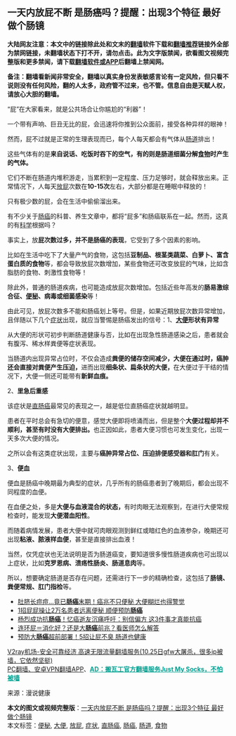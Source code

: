  <h2>一天内放屁不断 是肠癌吗？提醒：出现3个特征 最好做个肠镜</h2> <p class="notice"><b>大陆网友注意：本文中的链接除此处和文末的<a href="https://github.com/bannedbook/fanqiang" >翻墙</a>软件下载和<a href="https://github.com/killgcd/justmysocks/blob/master/README.md">翻墙推荐</a>链接外全部为禁网链接，未翻墙状态下打不开，请勿点击。此为文字版禁闻，欲看图文视频完整版和更多禁闻，请下载<a href="https://github.com/bannedbook/fanqiang">翻墙软件或APP</a>后翻墙上禁闻网。</p><p>备注：翻墙看新闻非常安全，翻墙以真实身份发表敏感言论有一定风险，但只看不说则没有任何风险，翻的人太多，政府管不过来，也不管。信息自由是天赋人权，请放心大胆的翻墙。</b></p>  <div class="entry"> <p>“屁”在大家看来，就是公共场合让你尴尬的“利器”！</p> <p>一个带有声响、巨丑无比的屁，会迅速将你推到公众面前，接受各种异样的眼神！</p> <p>然而，屁不过就是正常的生理表现而已，每个人每天都会有气体从<a href="https://www.bannedbook.org/bnews/tag/%E8%82%A0%E9%81%93/" class="st_tag internal_tag" rel="tag" title="标签 肠道 下的日志">肠道</a>排出！</p> <p>这些气体有的是<strong>来自说话、吃饭时吞下的空气，有的则是肠道细菌分解<a href="https://www.bannedbook.org/bnews/tag/%e9%a3%9f%e7%89%a9/" class="st_tag internal_tag" rel="tag" title="标签 食物 下的日志">食物</a>时产生的气体。</strong></p> <p>它们不断在肠道内堆积游走，当累积到一定程度、压力足够时，就会释放出来。正常情况下，人每天<a href="https://www.bannedbook.org/bnews/tag/%E6%94%BE%E5%B1%81/" class="st_tag internal_tag" rel="tag" title="标签 放屁 下的日志">放屁</a>次数在<strong>10-15次</strong>左右，大部分都是在睡眠中释放的！</p> <p></p> <p>只有极少数的屁，会在生活中偷偷溜出来。</p>  <p>有不少关于<a href="https://www.bannedbook.org/bnews/tag/%E8%82%A0%E7%99%8C/" class="st_tag internal_tag" rel="tag" title="标签 肠癌 下的日志">肠癌</a>的科普、养生文章中，都将“屁多”和肠癌联系在一起。然而，这真的有<span class='wp_keywordlink'><a href="https://www.bannedbook.org/forum11/topic309.html" title="禁片：“科学”的棍子" target="_blank">科学</a></span>根据吗？</p> <p>事实上，放<strong>屁次数过多，并不是肠癌的表现</strong>，它受到了多个因素的影响。</p> <p>比如在生活中吃下了大量产气的食物，这包括<strong>豆制品、根茎类蔬菜、白萝卜、富含蛋白质的食物</strong>等，都会导致放屁次数增加，某些食物还可改变放屁的气味，比如含脂肪的食物、刺激性食物等！</p> <p></p> <p>除此外，普通的肠道疾病，也可能造成放屁次数增加。包括近些年高发的<strong>肠易激综合征、<a href="https://www.bannedbook.org/bnews/tag/%e4%be%bf%e7%a7%98/" class="st_tag internal_tag" rel="tag" title="标签 便秘 下的日志">便秘</a>、病毒或细菌感染</strong>等！</p> <p>由此可见，放屁次数多不能和肠癌划上等号。但是，如果近期放屁次数异常增加，且伴随以下几个<a href="https://www.bannedbook.org/bnews/tag/%E7%97%87%E7%8A%B6/" class="st_tag internal_tag" rel="tag" title="标签 症状 下的日志">症状</a>出现，就应当警惕是肠癌发出的信号：1、<strong><a href="https://www.bannedbook.org/bnews/tag/%e5%a4%a7%e4%be%bf/" class="st_tag internal_tag" rel="tag" title="标签 大便 下的日志">大便</a>形状有异常</strong></p> <p>从大便的形状可初步判断肠道健康与否，比如在出现急性肠道感染之后，患者就会有腹泻、稀水样粪便等症状表现。</p>  <p>当肠道内出现异常占位时，不仅会造成<strong>粪便的储存空间减少，大便在通过时，癌肿还会直接对粪便产生压迫，</strong>进而出现<strong>细条状、扁条状的大便，</strong>在大便过于干结的情况下，大便一侧还可能带有<strong>新鲜血痕。</strong></p> <p></p> <p>2、<strong>里急后重感</strong></p> <p>该症状是<a href="https://www.bannedbook.org/bnews/tag/%E7%9B%B4%E8%82%A0%E7%99%8C/" class="st_tag internal_tag" rel="tag" title="标签 直肠癌 下的日志">直肠癌</a>最常见的表现之一，越是低位直肠癌症状就越明显。</p> <p>患者在平时总会有急切的便意，感觉大便即将喷涌而出，但是整个<strong>大便过程却并不顺利，甚至有时没有大便排出。</strong>也正因如此，患者大便习惯也可发生变化，出现一天多次大便的情况。</p> <p>之所以会有这类症状出现，主要与<strong>癌肿异常占位、压迫排便感受器和肛门</strong>有关。</p> <p></p>  <p>3、<strong>便血</strong></p> <p>便血是肠癌中晚期最为典型的症状，几乎所有的肠癌患者到了晚期后，都会出现不同程度的血便。</p> <p>在血便之处，多是<strong>大便与血液混合的状态，</strong>有时肉眼无法观察到，在进行大便常规检查时，能发现<strong>大便潜血阳性</strong>。</p> <p>而随着病情发展，患者大便中就可肉眼观测到鲜红或暗红色的血液参杂，晚期还可出现<strong>粘液、脓液样血便</strong>，甚至是直接排出血液！</p> <p></p> <p>当然，仅凭症状也无法说明是否为肠道癌变，要知道很多慢性肠道疾病也可出现以上症状，比如<strong>克罗恩病、溃疡性肠炎、肠道息肉</strong>等。</p> <p>所以，想要确定肠道是否存在问题，还需进行下一步的精确检查，这包括了<strong>肠镜、粪便常规、肛门指检</strong>等。</p>  <ul class='op-related-articles' title='相关阅读'> <li><a href='https://www.bannedbook.org/bnews/health/20201022/1418164.html' target='_blank'>肚脐长痘痘…竟已<b>肠癌</b>末期！癌兆不只便秘 大便糊烂也得警觉</a></li> <li><a href='https://www.bannedbook.org/bnews/health/20201020/1416998.html' target='_blank'>1招屁屁操让2万名患者远离便秘 顺便预防<b>肠癌</b></a></li> <li><a href='https://www.bannedbook.org/bnews/health/20201020/1416980.html' target='_blank'>杨烈成功抗<b>肠癌</b>！忆癌逝友沉痛呼吁：别信偏方 这3件事才真能抗癌</a></li> <li><a href='https://www.bannedbook.org/bnews/lifebaike/20201016/1414863.html' target='_blank'>连环屁＝消化好？还是大<b>肠癌</b>前兆？看医师怎么解答</a></li> <li><a href='https://www.bannedbook.org/bnews/health/20201015/1414145.html' target='_blank'>预防大<b>肠癌</b>超前部署！5招让屁不臭 肠道也健康</a></li> </ul> <p class="texttj"> <a href="https://www.bannedbook.org/forum23/topic22702.html" target="_blank">V2ray机场-安全可靠经济 高速无限流量翻墙服务(10.25日gfw大屠杀，很多ip被墙，它依然坚挺)</a><br/> <a href="https://github.com/bannedbook/fanqiang/wiki/%E7%A6%81%E9%97%BB%E7%BD%91%E5%AE%89%E5%8D%93%E7%BF%BB%E5%A2%99%E6%96%B0%E9%97%BBAPP" target="_blank">PC翻墙、安卓VPN翻墙APP</a>、<span onclick="window.open('https://github.com/killgcd/justmysocks/blob/master/README.md')" style="font-weight:bold;color:#00A191;cursor:pointer;text-decoration:underline;outline:none">AD：搬瓦工官方翻墙服务Just My Socks，不怕被墙</span></p><p> 来源：漫说健康 </p><a name='sharetosocial'></a>       <div><b>本文的图文或视频完整版</b>：<a href='https://www.bannedbook.org/bnews/health/20201029/1422261.html'>一天内放屁不断 是肠癌吗？提醒：出现3个特征 最好做个肠镜</a></div>  </div><!--END ENTRY--> <div class="postfooter"> <div>本文标签：<a href="https://www.bannedbook.org/bnews/tag/%e4%be%bf%e7%a7%98/" rel="tag">便秘</a>, <a href="https://www.bannedbook.org/bnews/tag/%e5%a4%a7%e4%be%bf/" rel="tag">大便</a>, <a href="https://www.bannedbook.org/bnews/tag/%E6%94%BE%E5%B1%81/" rel="tag">放屁</a>, <a href="https://www.bannedbook.org/bnews/tag/%E7%97%87%E7%8A%B6/" rel="tag">症状</a>, <a href="https://www.bannedbook.org/bnews/tag/%E7%9B%B4%E8%82%A0%E7%99%8C/" rel="tag">直肠癌</a>, <a href="https://www.bannedbook.org/bnews/tag/%E8%82%A0%E7%99%8C/" rel="tag">肠癌</a>, <a href="https://www.bannedbook.org/bnews/tag/%E8%82%A0%E9%81%93/" rel="tag">肠道</a>, <a href="https://www.bannedbook.org/bnews/tag/%e9%a3%9f%e7%89%a9/" rel="tag">食物</a></div>  </div><!--END POSTFOOTER--> 